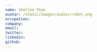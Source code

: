 ```yaml
---
name: Shellee Shao
avatar: /static/images/avatar/robot.png
occupation: 
company: 
email:
twitter: 
linkedin: 
github:
---
```


